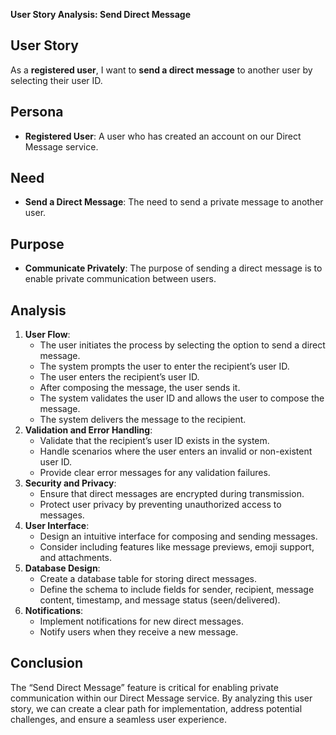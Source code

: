 **User Story Analysis: Send Direct Message**


## **User Story**

As a **registered user**, I want to **send a direct message** to another user by selecting their user ID.


## **Persona**



* **Registered User**: A user who has created an account on our Direct Message service.


## **Need**



* **Send a Direct Message**: The need to send a private message to another user.


## **Purpose**



* **Communicate Privately**: The purpose of sending a direct message is to enable private communication between users.


## **Analysis**



1. **User Flow**:
    * The user initiates the process by selecting the option to send a direct message.
    * The system prompts the user to enter the recipient’s user ID.
    * The user enters the recipient’s user ID.
    * After composing the message, the user sends it.
    * The system validates the user ID and allows the user to compose the message.
    * The system delivers the message to the recipient.
2. **Validation and Error Handling**:
    * Validate that the recipient’s user ID exists in the system.
    * Handle scenarios where the user enters an invalid or non-existent user ID.
    * Provide clear error messages for any validation failures.
3. **Security and Privacy**:
    * Ensure that direct messages are encrypted during transmission.
    * Protect user privacy by preventing unauthorized access to messages.
4. **User Interface**:
    * Design an intuitive interface for composing and sending messages.
    * Consider including features like message previews, emoji support, and attachments.
5. **Database Design**:
    * Create a database table for storing direct messages.
    * Define the schema to include fields for sender, recipient, message content, timestamp, and message status (seen/delivered).
6. **Notifications**:
    * Implement notifications for new direct messages.
    * Notify users when they receive a new message.


## **Conclusion**

The “Send Direct Message” feature is critical for enabling private communication within our Direct Message service. By analyzing this user story, we can create a clear path for implementation, address potential challenges, and ensure a seamless user experience.
